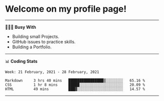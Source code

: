 # Welcome on my profile page!
<!-- print(("dralla"[::-1]+"s").capitalize()) -->

---
👨🏻‍💻 **Busy With**
* Building small Projects.
* GitHub issues to practice skills.
* Building a Portfolio.

---
📊 **Coding Stats**
<!--START_SECTION:waka-->
```text
Week: 21 February, 2021 - 28 February, 2021

Markdown     3 hrs 40 mins   ████████████████▒░░░░░░░░   65.16 % 
CSS          1 hr 8 mins     █████░░░░░░░░░░░░░░░░░░░░   20.09 % 
HTML         49 mins         ███▓░░░░░░░░░░░░░░░░░░░░░   14.57 % 
```
<!--END_SECTION:waka-->

---
